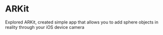 # ARKit

Explored ARKit, created simple app that allows you to add sphere objects in reality through your iOS device camera

